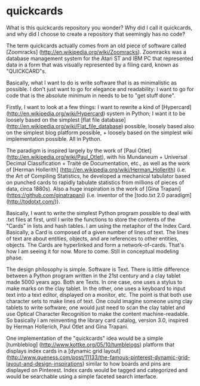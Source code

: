 quickcards
==========

What is this quickcards repository you wonder? Why did I call it quickcards, and why did I choose to create a repository that seemingly has no code?

The term quickcards actually comes from an old piece of software called [Zoomracks] (http://en.wikipedia.org/wiki/Zoomracks). Zoomracks was a database management system for the Atari ST and IBM PC that represented data in a form that was visually represented by a filing card, known as "QUICKCARD"s.

Basically, what I want to do is write software that is as minimalistic as possible. I don't just want to go for elegance and readability: I want to go for code that is the absolute minimum in needs to be to "get stuff done".

Firstly, I want to look at a few things: I want to rewrite a kind of [Hypercard] (http://en.wikipedia.org/wiki/Hypercard) system in Python; I want it to be loosely based on the simplest [flat file database] (http://en.wikipedia.org/wiki/Flat_file_database) possible, loosely based also on the simplest blog platform possible, + loosely based on the simplest wiki implementation possible. All in Python.

The paradigm is inspired largely by the work of [Paul Otlet] (http://en.wikipedia.org/wiki/Paul_Otlet), with his Mundaneum + Universal Decimal Classification + Traité de Documentation, etc., as well as the work of [Herman Hollerith] (http://en.wikipedia.org/wiki/Herman_Hollerith) (i.e. the Art of Compiling Statistics, he developed a mechanical tabulator based on punched cards to rapidly tabulate statistics from millions of pieces of data, circa 1880s). Also a huge inspiration is the work of [Gina Trapani] (https://github.com/ginatrapani) (i.e. inventor of the [todo.txt 2.0 paradigm] (http://todotxt.com/)).

Basically, I want to write the simplest Python program possible to deal with .txt files at first, until I write the functions to store the contents of the "Cards" in lists and hash tables. I am using the metaphor of the Index Card. Basically, a Card is composed of a given number of lines of text. The lines of text are about entities, objects, and are references to other entities, objects. The Cards are hyperlinked and form a network-of-cards. That's how I am seeing it for now. More to come. Still in conceptual modeling phase.

The design philosophy is simple. Software is Text. There is little difference between a Python program written in the 21st century and a clay tablet made 5000 years ago. Both are Texts. In one case, one uses a stylus to make marks on the clay tablet. In the other, one uses a keyboard to input text into a text editor, displayed on a monitor, etc. The point is that both use character sets to make lines of text. One could imagine someone using clay tablets to write software; one would just need to scan the clay tablet and use Optical Character Recognition to make the content machine-readable. So basically I am reinventing the library card catalog, version 3.0, inspired by Herman Hollerich, Paul Otlet and Gina Trapani.

One implementation of the "quickcards" idea would be a simple [tumbleblog] (http://www.kottke.org/05/10/tumblelogs) platform that displays index cards in a [dynamic grid layout] (http://www.queness.com/post/11133/the-famous-pinterest-dynamic-grid-layout-and-design-inspirations) similar to how boards and pins are displayed on Pinterest. Index cards would be tagged and categorized and would be searchable using a simple faceted search interface.